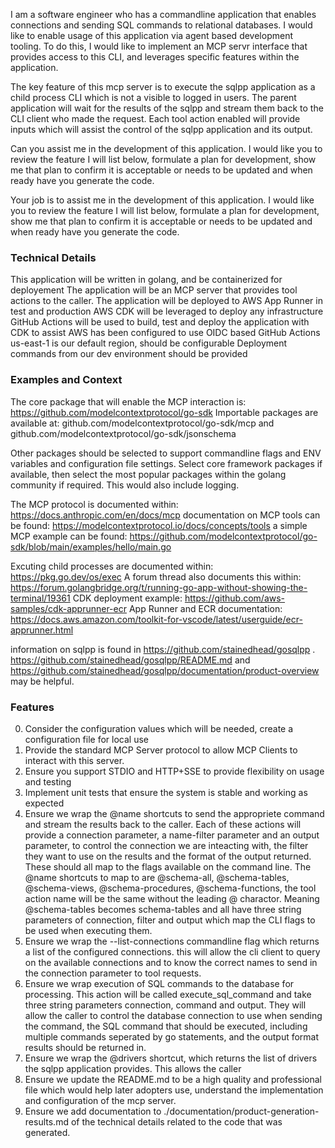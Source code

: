 I am a software engineer who has a commandline application that enables connections and sending SQL commands to relational databases.  I would like to enable usage of this application via agent based development tooling.  To do this, I would like to implement an MCP servr interface that provides access to this CLI, and leverages specific features within the application.

The key feature of this mcp server is to execute the sqlpp application as a child process CLI which is not a visible to logged in users.  The parent application will wait for the results of the sqlpp and stream them back to the CLI client who made the request.  Each tool action enabled will provide inputs which will assist the control of the sqlpp application and its output.

Can you assist me in the development of this application.  I would like you to review the feature I will list below, formulate a plan for development, show me that plan to confirm it is acceptable or needs to be updated and when ready have you generate the code.

Your job is to assist me in the development of this application.  I would like you to review the feature I will list below, formulate a plan for development, show me that plan to confirm it is acceptable or needs to be updated and when ready have you generate the code.

 

### Technical Details
This application will be written in golang, and be containerized for deployement
The application will be an MCP server that provides tool actions to the caller.
The application will be deployed to AWS App Runner in test and production
AWS CDK will be leveraged to deploy any infrastructure
GitHub Actions will be used to build, test and deploy the application with CDK to assist
AWS has been configured to use OIDC based GitHub Actions
us-east-1 is our default region, should be configurable
Deployment commands from our dev environment should be provided

### Examples and Context
The core package that will enable the MCP interaction is: https://github.com/modelcontextprotocol/go-sdk
Importable packages are available at: github.com/modelcontextprotocol/go-sdk/mcp
and github.com/modelcontextprotocol/go-sdk/jsonschema

Other packages should be selected to support commandline flags and ENV variables and configuration file settings.  Select core framework packages if available, then select the most popular packages within the golang community if required.  This would also include logging.

The MCP protocol is documented within: https://docs.anthropic.com/en/docs/mcp
documentation on MCP tools can be found: https://modelcontextprotocol.io/docs/concepts/tools
a simple MCP example can be found: https://github.com/modelcontextprotocol/go-sdk/blob/main/examples/hello/main.go


Excuting child processes are documented within: https://pkg.go.dev/os/exec
A forum thread also documents this within: https://forum.golangbridge.org/t/running-go-app-without-showing-the-terminal/19361
CDK deployment example: https://github.com/aws-samples/cdk-apprunner-ecr
App Runner and ECR documentation: https://docs.aws.amazon.com/toolkit-for-vscode/latest/userguide/ecr-apprunner.html

information on sqlpp is found in https://github.com/stainedhead/gosqlpp .  https://github.com/stainedhead/gosqlpp/README.md and https://github.com/stainedhead/gosqlpp/documentation/product-overview may be helpful.

### Features 
0. Consider the configuration values which will be needed, create a configuration file for local use
1. Provide the standard MCP Server protocol to allow MCP Clients to interact with this server.
2. Ensure you support STDIO and HTTP+SSE to provide flexibility on usage and testing
3. Implement unit tests that ensure the system is stable and working as expected
4. Ensure we wrap the @name shortcuts to send the appropriete command and stream the results back to the caller.  Each of these actions will provide a connection parameter, a name-filter parameter and an output parameter, to control the connection we are inteacting with, the filter they want to use on the results and the format of the output returned.  These should all map to the flags available on the command line.  The @name shortcuts to map to are @schema-all, @schema-tables, @schema-views, @schema-procedures, @schema-functions, the tool action name will be the same without the leading @ charactor.  Meaning @schema-tables becomes schema-tables and all have three string parameters of connection, filter and output which map the CLI flags to be used when executing them.
5. Ensure we wrap the --list-connections commandline flag which returns a list of the configured connections.  this will allow the cli client to query on the available connections and to know the correct names to send in the connection parameter to tool requests.
6. Ensure we wrap execution of SQL commands to the database for processing. This action will be called execute_sql_command and take three string parameters connection, command and output.  They will allow the caller to control the database connection to use when sending the command, the SQL command that should be executed, including multiple commands seperated by go statements, and the output format results should be returned in.
7. Ensure we wrap the @drivers shortcut, which returns the list of drivers the sqlpp application provides.  This allows the caller 
8. Ensure we update the README.md to be a high quality and professional file which would help later adopters use, understand the implementation and configuration of the mcp server.
9. Ensure we add documentation to ./documentation/product-generation-results.md of the technical details related to the code that was generated.